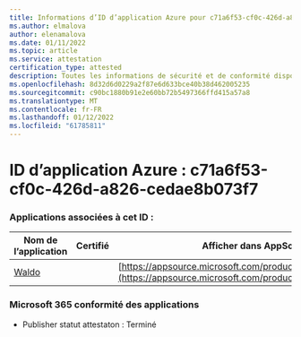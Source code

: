 ```yaml
---
title: Informations d’ID d’application Azure pour c71a6f53-cf0c-426d-a826-cedae8b073f7
ms.author: elmalova
author: elenamalova
ms.date: 01/11/2022
ms.topic: article
ms.service: attestation
certification_type: attested
description: Toutes les informations de sécurité et de conformité disponibles pour c71a6f53-cf0c-426d-a826-cedae8b073f7.
ms.openlocfilehash: 8d32d6d0229a2f87e6d633bce40b38d462005235
ms.sourcegitcommit: c90bc1880b91e2e60bb72b5497366ffd415a57a8
ms.translationtype: MT
ms.contentlocale: fr-FR
ms.lasthandoff: 01/12/2022
ms.locfileid: "61785811"
---
```

# <a name="azure-app-id-c71a6f53-cf0c-426d-a826-cedae8b073f7"></a>ID d’application Azure : c71a6f53-cf0c-426d-a826-cedae8b073f7


### <a name="apps-associated-with-this-id"></a>Applications associées à cet ID :
| **Nom de l’application** | **Certifié** | **Afficher dans AppSource** |
|--------------|---------------|-----------------------|
| [Waldo](https://docs.microsoft.com/microsoft-365-app-certification/forward/WA200003139) |  | [https://appsource.microsoft.com/product/office/WA200003139](https://appsource.microsoft.com/product/office/WA200003139) |

### <a name="microsoft-365-app-compliance-status"></a>Microsoft 365 conformité des applications
- Publisher statut attestaton : Terminé
